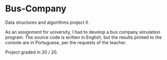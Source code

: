 # Bus-Company
Data structures and algorithms project II.

As an assignment for university, I had to develop a bus company simulation program. The source code is written in English, but the results printed to the console are in Portuguese, per the requests of the teacher.

Project graded in 20 / 20.
